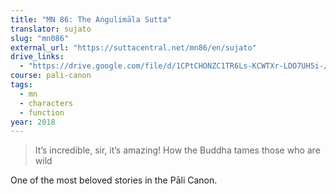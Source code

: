 ```yaml
---
title: "MN 86: The Aṅgulimāla Sutta"
translator: sujato
slug: "mn086"
external_url: "https://suttacentral.net/mn86/en/sujato"
drive_links:
  - "https://drive.google.com/file/d/1CPtCHONZC1TR6Ls-KCWTXr-LDO7UH5i-/view?usp=drivesdk"
course: pali-canon
tags:
  - mn
  - characters
  - function
year: 2018
---
```


> It’s incredible, sir, it’s amazing! How the Buddha tames those who are wild

One of the most beloved stories in the Pāli Canon.
